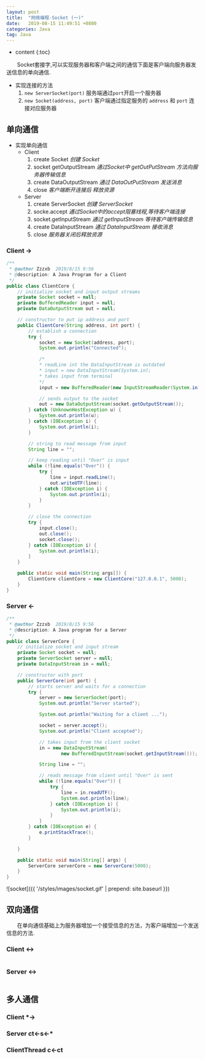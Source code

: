 ```yaml
---
layout: post
title:  "网络编程-Socket (一)"
date:   2019-08-15 11:49:51 +0800
categories: Java
tag: Java
---
```


* content
{:toc}

&emsp;&emsp;Socket套接字,可以实现服务器和客户端之间的通信下面是客户端向服务器发送信息的单向通信.

* 实现连接的方法
    1. `new ServerSocket(port)` 服务端通过`port`开启一个服务器
    2. `new Socket(address, port)` 客户端通过指定服务的 `address` 和 `port` 连接对应服务器

## 单向通信

* 实现单向通信
  * Client
    1. create Socket *创建 Socket*
    2. socket getOutputStream *通过Socket中 getOutPutStream 方法向服务器传输信息*
    3. create DataOutputStream *通过 DataOutPutStream 发送消息*
    4. close *客户端断开连接后 释放资源*
  * Server
    1. create ServerSocket *创建 ServerSocket*
    2. socke.accept *通过Socket中的accept阻塞线程,等待客户端连接*
    3. socket.getInputStream *通过 getInputStream 等待客户端传输信息*
    4. create DataInputStream *通过 DataInputStream 接收消息*
    5. close *服务器关闭后释放资源*

### Client ->

```java
/**
 * @author Zzzxb  2019/8/15 9:56
 * @description: A Java Program for a Client
 */
public class ClientCore {
    // initialize socket and input output streams
    private Socket socket = null;
    private BufferedReader input = null;
    private DataOutputStream out = null;

    // constructor to put ip address and port
    public ClientCore(String address, int port) {
        // establish a connection
        try {
            socket = new Socket(address, port);
            System.out.println("Connected");

            /*
            * readLine int the DataInputStream is outdated
            * input = new DataInputStream(System.in);
            * takes input from terminal
            */
            input = new BufferedReader(new InputStreamReader(System.in));

            // sends output to the socket
            out = new DataOutputStream(socket.getOutputStream());
        } catch (UnknownHostException u) {
            System.out.println(u);
        } catch (IOException i) {
            System.out.println(i);
        }

        // string to read message from input
        String line = "";

        // keep reading until "Over" is input
        while (!line.equals("Over")) {
            try {
                line = input.readLine();
                out.writeUTF(line);
            } catch (IOException i) {
                System.out.println(i);
            }
        }

        // close the connection
        try {
            input.close();
            out.close();
            socket.close();
        } catch (IOException i) {
            System.out.println(i);
        }
    }

    public static void main(String args[]) {
        ClientCore clientCore = new ClientCore("127.0.0.1", 5000);
    }
}
```

### Server <-

```java
/**
 * @author Zzzxb  2019/8/15 9:56
 * @description: A Java program for a Server
 */
public class ServerCore {
    // initialize socket and input stream
    private Socket socket = null;
    private ServerSocket server = null;
    private DataInputStream in = null;

    // constructor with port
    public ServerCore(int port) {
        // starts server and waits for a connection
        try {
            server = new ServerSocket(port);
            System.out.println("Server started");

            System.out.println("Waiting for a client ...");

            socket = server.accept();
            System.out.println("Client accepted");

            // takes input from the client socket
            in = new DataInputStream(
                    new BufferedInputStream(socket.getInputStream()));

            String line = "";

            // reads message from client until "Over" is sent
            while (!line.equals("Over")) {
                try {
                    line = in.readUTF();
                    System.out.println(line);
                } catch (IOException i) {
                    System.out.println(i);
                }
            }
        } catch (IOException e) {
            e.printStackTrace();
        }

    }

    public static void main(String[] args) {
        ServerCore serverCore = new ServerCore(5000);
    }
}
```

![socket]({{ '/styles/images/socket.gif' | prepend: site.baseurl  }})

## 双向通信

&emsp;&emsp;在单向通信基础上为服务器增加一个接受信息的方法，为客户端增加一个发送信息的方法.

### Client <->

```java
```

### Server <->

```java
```

## 多人通信

### Client *->

### Server ct<-s<-*

### ClientThread c<-ct
